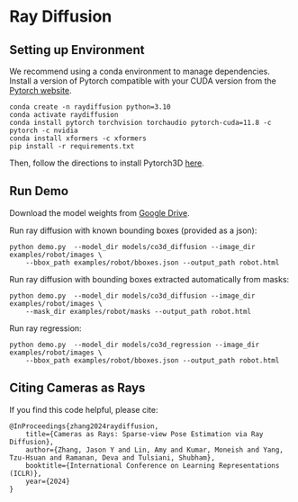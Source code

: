 # Ray Diffusion


## Setting up Environment

We recommend using a conda environment to manage dependencies. Install a version of
Pytorch compatible with your CUDA version from the [Pytorch website](https://pytorch.org/get-started/locally/).

```
conda create -n raydiffusion python=3.10
conda activate raydiffusion
conda install pytorch torchvision torchaudio pytorch-cuda=11.8 -c pytorch -c nvidia
conda install xformers -c xformers
pip install -r requirements.txt
```

Then, follow the directions to install Pytorch3D [here](https://github.com/facebookresearch/pytorch3d/blob/main/INSTALL.md).


## Run Demo

Download the model weights from [Google Drive](https://drive.google.com/file/d/1anIKsm66zmDiFuo8Nmm1HupcitM6NY7e/view?usp=drive_link).

Run ray diffusion with known bounding boxes (provided as a json):
```
python demo.py  --model_dir models/co3d_diffusion --image_dir examples/robot/images \
    --bbox_path examples/robot/bboxes.json --output_path robot.html
```

Run ray diffusion with bounding boxes extracted automatically from masks:
```
python demo.py  --model_dir models/co3d_diffusion --image_dir examples/robot/images \
    --mask_dir examples/robot/masks --output_path robot.html
```

Run ray regression:
```
python demo.py  --model_dir models/co3d_regression --image_dir examples/robot/images \
    --bbox_path examples/robot/bboxes.json --output_path robot.html
```

## Citing Cameras as Rays

If you find this code helpful, please cite:

```
@InProceedings{zhang2024raydiffusion,
    title={Cameras as Rays: Sparse-view Pose Estimation via Ray Diffusion},
    author={Zhang, Jason Y and Lin, Amy and Kumar, Moneish and Yang, Tzu-Hsuan and Ramanan, Deva and Tulsiani, Shubham},
    booktitle={International Conference on Learning Representations (ICLR)},
    year={2024}
}
```
